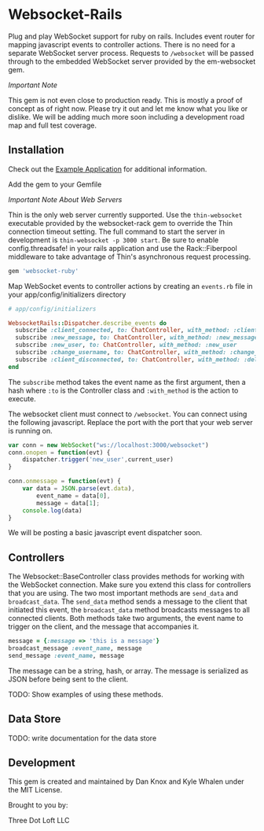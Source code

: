 # Websocket-Rails

Plug and play WebSocket support for ruby on rails. Includes event router for mapping javascript events to controller actions. There is no need for a separate WebSocket server process. Requests to `/websocket` will be passed through to the embedded WebSocket server provided by the em-websocket gem.

*Important Note*

This gem is not even close to production ready. This is mostly a proof of concept as of right now. Please try it out and let me know what you like or dislike. We will be adding much more soon including a development road map and full test coverage.

## Installation

Check out the [Example Application](https://github.com/DanKnox/websocket-rails-Example-Project) for additional information.

Add the gem to your Gemfile

*Important Note About Web Servers*

Thin is the only web server currently supported. Use the `thin-websocket` executable provided by the websocket-rack gem to override the Thin connection timeout setting. The full command to start the server in development is `thin-websocket -p 3000 start`. Be sure to enable config.threadsafe! in your rails application and use the Rack::Fiberpool middleware to take advantage of Thin's asynchronous request processing.

````ruby
gem 'websocket-ruby'
````

Map WebSocket events to controller actions by creating an `events.rb` file in your app/config/initializers directory

````ruby
# app/config/initializers

WebsocketRails::Dispatcher.describe_events do
  subscribe :client_connected, to: ChatController, with_method: :client_connected
  subscribe :new_message, to: ChatController, with_method: :new_message
  subscribe :new_user, to: ChatController, with_method: :new_user
  subscribe :change_username, to: ChatController, with_method: :change_username
  subscribe :client_disconnected, to: ChatController, with_method: :delete_user
end
````

The `subscribe` method takes the event name as the first argument, then a hash where `:to` is the Controller class and `:with_method` is the action to execute.

The websocket client must connect to `/websocket`. You can connect using the following javascript. Replace the port with the port that your web server is running on.

````javascript
var conn = new WebSocket("ws://localhost:3000/websocket")
conn.onopen = function(evt) {
	dispatcher.trigger('new_user',current_user)
}

conn.onmessage = function(evt) {
	var data = JSON.parse(evt.data),
		event_name = data[0],
		message = data[1];
	console.log(data)
}
````

We will be posting a basic javascript event dispatcher soon.

## Controllers

The Websocket::BaseController class provides methods for working with the WebSocket connection. Make sure you extend this class for controllers that you are using. The two most important methods are `send_data` and `broadcast_data`. The `send_data` method sends a message to the client that initiated this event, the `broadcast_data` method broadcasts messages to all connected clients. Both methods take two arguments, the event name to trigger on the client, and the message that accompanies it.

````ruby
message = {:message => 'this is a message'}
broadcast_message :event_name, message
send_message :event_name, message
````

The message can be a string, hash, or array. The message is serialized as JSON before being sent to the client.

TODO: Show examples of using these methods.

## Data Store

TODO: write documentation for the data store

## Development

This gem is created and maintained by Dan Knox and Kyle Whalen under the MIT License.

Brought to you by:

Three Dot Loft LLC